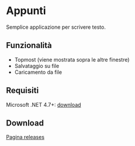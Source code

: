 # Appunti
Semplice applicazione per scrivere testo.

## Funzionalità
 - Topmost (viene mostrata sopra le altre finestre)
 - Salvataggio su file
 - Caricamento da file
 
## Requisiti
Microsoft .NET 4.7+: [download](https://dotnet.microsoft.com/download/dotnet-core/)

## Download
[Pagina releases](https://github.com/Cutotopo/appunti/releases)
